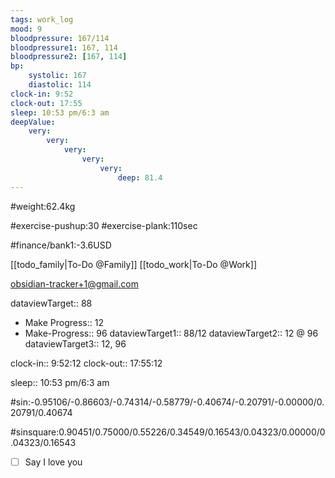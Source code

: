 ```yaml
---
tags: work_log
mood: 9
bloodpressure: 167/114
bloodpressure1: 167, 114
bloodpressure2: [167, 114]
bp:
    systolic: 167
    diastolic: 114
clock-in: 9:52
clock-out: 17:55
sleep: 10:53 pm/6:3 am
deepValue: 
    very: 
        very: 
            very: 
                very: 
                    very: 
                        deep: 81.4
---
```


#weight:62.4kg

#exercise-pushup:30
#exercise-plank:110sec





#finance/bank1:-3.6USD

[[todo_family|To-Do @Family]]
[[todo_work|To-Do @Work]]

obsidian-tracker+1@gmail.com


dataviewTarget:: 88
- Make Progress:: 12
- Make-Progress:: 96
dataviewTarget1:: 88/12
dataviewTarget2:: 12 @ 96
dataviewTarget3:: 12, 96

clock-in:: 9:52:12
clock-out:: 17:55:12

sleep:: 10:53 pm/6:3 am

#sin:-0.95106/-0.86603/-0.74314/-0.58779/-0.40674/-0.20791/-0.00000/0.20791/0.40674

#sinsquare:0.90451/0.75000/0.55226/0.34549/0.16543/0.04323/0.00000/0.04323/0.16543

- [ ] Say I love you

